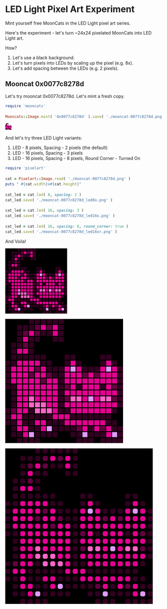 # LED Light Pixel Art Experiment


Mint yourself free MoonCats in the LED Light pixel art series.


Here's the experiment - let's turn ~24x24 pixelated MoonCats
into LED Light art.

How?

1. Let's use a black background.
2. Let's turn pixels into LEDs by scaling up the pixel (e.g. 8x).
3. Let's add spacing between the LEDs (e.g. 2 pixels).




## Mooncat 0x0077c8278d

Let's try mooncat 0x0077c8278d. Let's mint a fresh copy.



``` ruby
require 'mooncats'

Mooncats::Image.mint( '0x0077c8278d' ).save( './mooncat-0077c8278d.png' )
```

![](i/mooncat-0077c8278d.png)



And let's try three LED Light variants:

1.  LED - 8 pixels, Spacing - 2 pixels   (the default)
2.  LED - 16 pixels, Spacing - 3 pixels
3.  LED - 16 pixels, Spacing - 8 pixels, Round Corner - Turned On


``` ruby
require 'pixelart'

cat = Pixelart::Image.read( './mooncat-0077c8278d.png' )
puts " #{cat.width}x#{cat.height}"

cat_led = cat.led( 8, spacing: 2 )
cat_led.save( './mooncat-0077c8278d_led8x.png' )

cat_led = cat.led( 16, spacing: 3 )
cat_led.save( './mooncat-0077c8278d_led16x.png' )

cat_led = cat.led( 16, spacing: 8, round_corner: true )
cat_led.save( './mooncat-0077c8278d_led16xr.png' )
```

And Voila!


![](i/mooncat-0077c8278d_led8x.png)

![](i/mooncat-0077c8278d_led16x.png)

![](i/mooncat-0077c8278d_led16xr.png)








